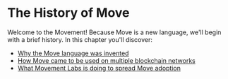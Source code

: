 # The History of Move

Welcome to the Movement! Because Move is a new language, we'll begin with a brief history. In this chapter you'll discover:

- [Why the Move language was invented](ch01-01-the-language.md)
- [How Move came to be used on multiple blockchain networks](ch01-02-dispersion-of-move.md)
- [What Movement Labs is doing to spread Move adoption](ch01-03-enter-movement.md)
